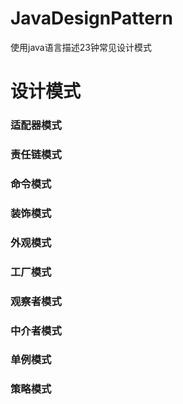 JavaDesignPattern
===

使用java语言描述23钟常见设计模式

# 设计模式
### 适配器模式
### 责任链模式
### 命令模式
### 装饰模式
### 外观模式
### 工厂模式
### 观察者模式
### 中介者模式
### 单例模式
### 策略模式
